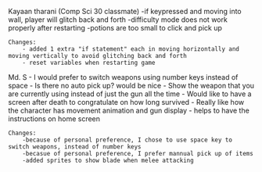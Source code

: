 Kayaan tharani (Comp Sci 30 classmate)
    -if keypressed and moving into wall, player will glitch back and forth 
    -difficulty mode does not work properly after restarting 
    -potions are too small to click and pick up

    Changes:
        - added 1 extra "if statement" each in moving horizontally and moving vertically to avoid glitching back and forth 
        - reset variables when restarting game

Md. S
    - I would prefer to switch weapons using number keys instead of space
    - Is there no auto pick up? would be nice
    - Show the weapon that you are currently using instead of just the gun all the time
    - Would like to have a screen after death to congratulate on how long survived
    - Really like how the character has movement animation and gun display
    - helps to have the instructions on home screen

    Changes:
        -because of personal preference, I chose to use space key to switch weapons, instead of number keys
        -becasue of personal preference, I prefer mannual pick up of items 
        -added sprites to show blade when melee attacking 